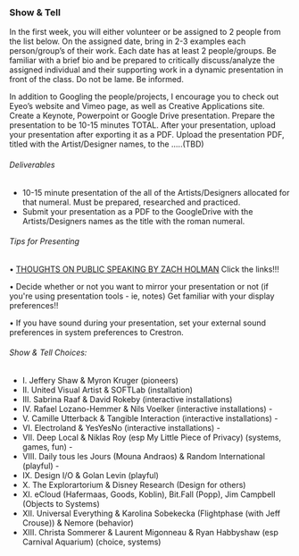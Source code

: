 ### Show & Tell

In the first week, you will either volunteer or be assigned to 2 people from the list below. On the assigned date, bring in 2-3 examples each person/group’s of their work. Each date has at least 2 people/groups. Be familiar with a brief bio and be prepared to critically discuss/analyze the assigned individual and their supporting work in a dynamic presentation in front of the class. Do not be lame. Be informed.

In addition to Googling the people/projects, I encourage you to check out Eyeo’s website and Vimeo page, as well as Creative Applications site. Create a Keynote, Powerpoint or Google Drive presentation. Prepare the presentation to be 10-15 minutes TOTAL. After your presentation, upload your presentation after exporting it as a PDF. Upload the presentation PDF, titled with the Artist/Designer names, to the .....(TBD)

###### Deliverables
<ul>
<li>	10-15 minute presentation of the all of the Artists/Designers allocated for that numeral. Must be prepared, researched and practiced. </li>
<li>	Submit your presentation as a PDF to the GoogleDrive with the Artists/Designers names as the title with the roman numeral. </li>
</ul>

###### Tips for Presenting
• [THOUGHTS ON PUBLIC SPEAKING BY ZACH HOLMAN](http://speaking.io/) Click the links!!!

• Decide whether or not you want to mirror your presentation or not (if you're using presentation tools - ie, notes)
Get familiar with your display preferences!!

• If you have sound during your presentation, set your external sound preferences in system preferences to Crestron.

###### Show & Tell Choices: 
<ul>
<li>I.	Jeffery Shaw & Myron Kruger (pioneers)</li>
<li>II.	United Visual Artist & SOFTLab (installation)</li>
<li>III.	Sabrina Raaf & David Rokeby (interactive installations)</li>
<li>IV.	Rafael Lozano-Hemmer & Nils Voelker (interactive installations) - </li>
<li>V.	Camille Utterback & Tangible Interaction (interactive installations) - </li>
<li>VI.	Electroland & YesYesNo (interactive installations) - </li>
<li> VII.	Deep Local & Niklas Roy (esp My Little Piece of Privacy) (systems, games, fun) - </li>
<li>VIII.	Daily tous les Jours (Mouna Andraos) & Random International (playful) -</li>
<li>IX.	Design I/O & Golan Levin (playful) </li>
<li>X.	The Explorartorium & Disney Research (Design for others) </li>
<li>XI.	eCloud (Hafermaas, Goods, Koblin), Bit.Fall (Popp), Jim Campbell (Objects to Systems)   </li>
<li>XII.	Universal Everything & Karolina Sobekecka (Flightphase (with Jeff Crouse)) & Nemore (behavior) </li>
<li>XIII.	Christa Sommerer & Laurent Migonneau & Ryan Habbyshaw (esp Carnival Aquarium) (choice, systems)</li>
</ul>
